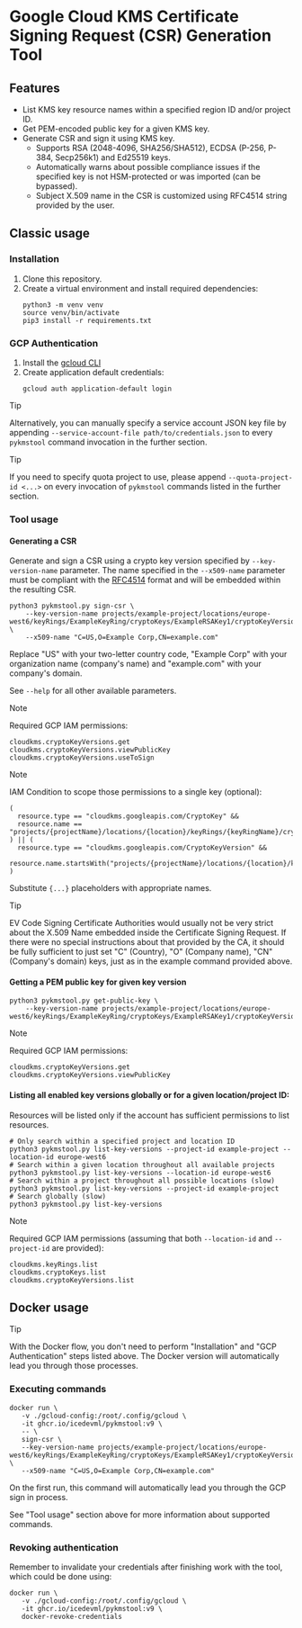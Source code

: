 # Google Cloud KMS Certificate Signing Request (CSR) Generation Tool

## Features

* List KMS key resource names within a specified region ID and/or project ID.
* Get PEM-encoded public key for a given KMS key.
* Generate CSR and sign it using KMS key.
  * Supports RSA (2048-4096, SHA256/SHA512), ECDSA (P-256, P-384, Secp256k1) and Ed25519 keys.
  * Automatically warns about possible compliance issues if the specified key is not HSM-protected or was imported
    (can be bypassed).
  * Subject X.509 name in the CSR is customized using RFC4514 string provided by the user.

## Classic usage

### Installation

1. Clone this repository.
2. Create a virtual environment and install required dependencies:
    ```
    python3 -m venv venv
    source venv/bin/activate
    pip3 install -r requirements.txt
    ```

### GCP Authentication

1. Install the [gcloud CLI](https://cloud.google.com/sdk/docs/install)
2. Create application default credentials:
   ```
   gcloud auth application-default login
   ```

> [!TIP]
> Alternatively, you can manually specify a service account JSON key file by appending
> `--service-account-file path/to/credentials.json` to every `pykmstool` command invocation in the further section.

> [!TIP]
> If you need to specify quota project to use, please append `--quota-project-id <...>`
> on every invocation of `pykmstool` commands listed in the further section.

### Tool usage

#### Generating a CSR

Generate and sign a CSR using a crypto key version specified by `--key-version-name` parameter.
The name specified in the `--x509-name` parameter must be compliant with the [RFC4514](https://datatracker.ietf.org/doc/html/rfc4514)
format and will be embedded within the resulting CSR.

```
python3 pykmstool.py sign-csr \
    --key-version-name projects/example-project/locations/europe-west6/keyRings/ExampleKeyRing/cryptoKeys/ExampleRSAKey1/cryptoKeyVersions/1 \
    --x509-name "C=US,O=Example Corp,CN=example.com"
```

Replace "US" with your two-letter country code, "Example Corp" with your organization name (company's name) and "example.com" with your company's domain.

See `--help` for all other available parameters.

> [!NOTE]
> Required GCP IAM permissions:
> ```
> cloudkms.cryptoKeyVersions.get
> cloudkms.cryptoKeyVersions.viewPublicKey
> cloudkms.cryptoKeyVersions.useToSign
> ```

> [!NOTE]
> IAM Condition to scope those permissions to a single key (optional):
> ```
> (
>   resource.type == "cloudkms.googleapis.com/CryptoKey" &&
>   resource.name == "projects/{projectName}/locations/{location}/keyRings/{keyRingName}/cryptoKeys/{keyName}"
> ) || (
>   resource.type == "cloudkms.googleapis.com/CryptoKeyVersion" &&
>   resource.name.startsWith("projects/{projectName}/locations/{location}/keyRings/{keyRingName}/cryptoKeys/{keyName}/cryptoKeyVersions/"
> )
> ```
> Substitute `{...}` placeholders with appropriate names.

> [!TIP]
> EV Code Signing Certificate Authorities would usually not be very strict about the X.509 Name embedded inside the Certificate Signing Request.
> If there were no special instructions about that provided by the CA, it should be fully sufficient to just set "C" (Country), "O" (Company name), "CN" (Company's domain) keys, just as in the example command provided above.

#### Getting a PEM public key for given key version

```
python3 pykmstool.py get-public-key \
    --key-version-name projects/example-project/locations/europe-west6/keyRings/ExampleKeyRing/cryptoKeys/ExampleRSAKey1/cryptoKeyVersions/1
```

> [!NOTE]
> Required GCP IAM permissions:
> ```
> cloudkms.cryptoKeyVersions.get
> cloudkms.cryptoKeyVersions.viewPublicKey
> ```

#### Listing all enabled key versions globally or for a given location/project ID:

Resources will be listed only if the account has sufficient permissions to list resources.

```
# Only search within a specified project and location ID
python3 pykmstool.py list-key-versions --project-id example-project --location-id europe-west6
# Search within a given location throughout all available projects
python3 pykmstool.py list-key-versions --location-id europe-west6
# Search within a project throughout all possible locations (slow)
python3 pykmstool.py list-key-versions --project-id example-project
# Search globally (slow)
python3 pykmstool.py list-key-versions
```

> [!NOTE]
> Required GCP IAM permissions (assuming that both `--location-id` and `--project-id` are provided):
> ```
> cloudkms.keyRings.list
> cloudkms.cryptoKeys.list	
> cloudkms.cryptoKeyVersions.list	
> ```

## Docker usage

> [!TIP]
> With the Docker flow, you don't need to perform "Installation" and "GCP Authentication" steps listed above. The Docker version will automatically lead you through those processes.

### Executing commands

```
docker run \
   -v ./gcloud-config:/root/.config/gcloud \
   -it ghcr.io/icedevml/pykmstool:v9 \
   -- \
   sign-csr \
   --key-version-name projects/example-project/locations/europe-west6/keyRings/ExampleKeyRing/cryptoKeys/ExampleRSAKey1/cryptoKeyVersions/1 \
   --x509-name "C=US,O=Example Corp,CN=example.com"
```

On the first run, this command will automatically lead you through the GCP sign in process.

See "Tool usage" section above for more information about supported commands.

### Revoking authentication

Remember to invalidate your credentials after finishing work with the tool, which could be done using:

```
docker run \
   -v ./gcloud-config:/root/.config/gcloud \
   -it ghcr.io/icedevml/pykmstool:v9 \
   docker-revoke-credentials
```
